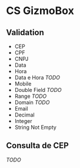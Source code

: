# CS GizmoBox


## Validation

- CEP
- CPF 
- CNPJ
- Data
- Hora
- Data e Hora *TODO*
- Mobile
- Double Field *TODO*
- Range *TODO*
- Domain *TODO*
- Email
- Decimal
- Integer
- String Not Empty




## Consulta de CEP

 *TODO*




